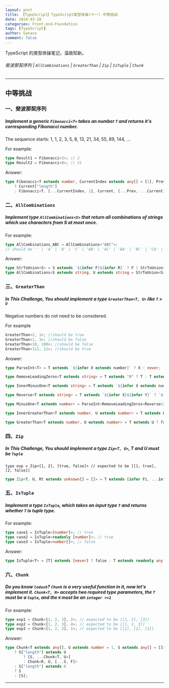 ```yaml
---
layout: post
title: 【TypeScript】TypeScript类型体操(十一) 中等挑战
date: 2024-03-28
categories: Front-end-Foundation
tags: [TypeScript]
author: Ganace
comment: false
---
```


TypeScript 的类型体操笔记，温故知新。

###### 斐波那契序列 | `AllCombinations` | `GreaterThan` | `Zip` | `IsTuple` | `Chunk`

---

## 中等挑战

### 一、斐波那契序列

##### Implement a generic `Fibonacci<T>` takes an number `T` and returns it's corresponding Fibonacci number.

The sequence starts: 1, 1, 2, 3, 5, 8, 13, 21, 34, 55, 89, 144, ...

For example:

```ts
type Result1 = Fibonacci<3>; // 2
type Result2 = Fibonacci<8>; // 21
```

Answer:

```ts
type Fibonacci<T extends number, CurrentIndex extends any[] = [1], Prev extends any[] = [], Current extends any[] = [1]> = CurrentIndex["length"] extends T
    ? Current["length"]
    : Fibonacci<T, [...CurrentIndex, 1], Current, [...Prev, ...Current]>;
```

### 二、`AllCombinations`

##### Implement type `AllCombinations<S>` that return all combinations of strings which use characters from S at most once.

For example:

```ts
type AllCombinations_ABC = AllCombinations<"ABC">;
// should be '' | 'A' | 'B' | 'C' | 'AB' | 'AC' | 'BA' | 'BC' | 'CA' | 'CB' | 'ABC' | 'ACB' | 'BAC' | 'BCA' | 'CAB' | 'CBA'
```

Answer:

```ts
type StrToUnion<S> = S extends `${infer F}${infer R}` ? F | StrToUnion<R> : never;
type AllCombinations<S extends string, U extends string = StrToUnion<S>> = [U] extends [never] ? "" : "" | { [K in U]: `${K}${AllCombinations<never, Exclude<U, K>>}` }[U];
```

### 三、`GreaterThan`

##### In This Challenge, You should implement a type `GreaterThan<T, U>` like `T` > `U`

Negative numbers do not need to be considered.

For example

```ts
GreaterThan<2, 1>; //should be true
GreaterThan<1, 1>; //should be false
GreaterThan<10, 100>; //should be false
GreaterThan<111, 11>; //should be true
```

Answer:

```ts
type ParseInt<T> = T extends `${infer X extends number}` ? X : never;

type RemoveLeadingZeros<T extends string> = T extends "0" ? T : T extends `${0}${infer Rest}` ? RemoveLeadingZeros<Rest> : T;

type InnerMinusOne<T extends string> = T extends `${infer X extends number}${infer Y}` ? (X extends 0 ? `9${InnerMinusOne<Y>}` : `${[-1, 0, 1, 2, 3, 4, 5, 6, 7, 8][X]}${Y}`) : "";

type Reverse<T extends string> = T extends `${infer X}${infer Y}` ? `${Reverse<Y>}${X}` : "";

type MinusOne<T extends number> = ParseInt<RemoveLeadingZeros<Reverse<InnerMinusOne<Reverse<`${T}`>>>>>;

type InnerGreaterThan<T extends number, U extends number> = T extends U ? true : T extends 0 ? false : InnerGreaterThan<MinusOne<T>, U>;

type GreaterThan<T extends number, U extends number> = T extends U ? false : U extends 0 ? true : InnerGreaterThan<T, U>;
```

### 四、`Zip`

##### In This Challenge, You should implement a type `Zip<T, U>`, T and U must be `Tuple`

`type exp = Zip<[1, 2], [true, false]> // expected to be [[1, true], [2, false]]`

```ts
type Zip<T, U, Rt extends unknown[] = []> = T extends [infer F1, ...infer R1] ? (U extends [infer F2, ...infer R2] ? Zip<R1, R2, [...Rt, [F1, F2]]> : Rt) : Rt;
```

### 五、`IsTuple`

##### Implement a type `IsTuple`, which takes an input type `T` and returns whether `T` is tuple type.

For example:

```ts
type case1 = IsTuple<[number]>; // true
type case2 = IsTuple<readonly [number]>; // true
type case3 = IsTuple<number[]>; // false
```

Answer:

```ts
type IsTuple<T> = [T] extends [never] ? false : T extends readonly any[] ? (number extends T["length"] ? false : true) : false;
```

### 六、`Chunk`

##### Do you know `lodash`? `Chunk` is a very useful function in it, now let's implement it. `Chunk<T, N>` accepts two required type parameters, the `T` must be a `tuple`, and the `N` must be an `integer >=1`

For example:

```ts
type exp1 = Chunk<[1, 2, 3], 2>; // expected to be [[1, 2], [3]]
type exp2 = Chunk<[1, 2, 3], 4>; // expected to be [[1, 2, 3]]
type exp3 = Chunk<[1, 2, 3], 1>; // expected to be [[1], [2], [3]]
```

Answer:

```ts
type Chunk<T extends any[], U extends number = 1, S extends any[] = []> = T extends [infer F, ...infer R]
    ? S["length"] extends U
        ? [S, ...Chunk<T, U>]
        : Chunk<R, U, [...S, F]>
    : S["length"] extends 0
    ? S
    : [S];
```

---
